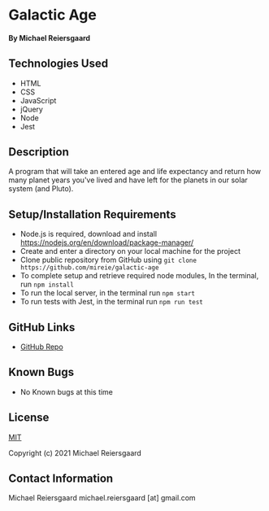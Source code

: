 # Galactic Age
#### By Michael Reiersgaard

## Technologies Used

* HTML
* CSS
* JavaScript
* jQuery
* Node
* Jest

## Description

A program that will take an entered age and life expectancy and return how many planet years you've lived and have left for the planets in our solar system (and Pluto).

## Setup/Installation Requirements

* Node.js is required, download and install https://nodejs.org/en/download/package-manager/
* Create and enter a directory on your local machine for the project
* Clone public repository from GitHub using `git clone https://github.com/mireie/galactic-age`
* To complete setup and retrieve required node modules, In the terminal, run `npm install`
* To run the local server, in the terminal run `npm start`
* To run tests with Jest, in the terminal run `npm run test`

## GitHub Links
- [GitHub Repo](https://github.com/mireie/galactic-age)

## Known Bugs

* No Known bugs at this time

## License

[MIT](https://en.wikipedia.org/wiki/MIT_License)

Copyright (c) 2021 Michael Reiersgaard


## Contact Information

Michael Reiersgaard michael.reiersgaard [at] gmail.com